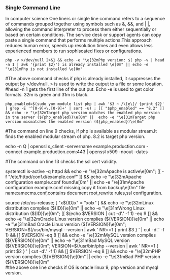 ### Single Command Line 
In computer science One liners or single line command refers to a sequence of commands grouped together using symbols such as &, &&, and | |, allowing the command interpreter to process them either sequentially or based on certain conditions.
The service desk or support agents can copy paste a single command that performs multiple actions.This approach reduces human error, speeds up resolution times and even allows less experienced members to run sophiscated fixes or configurations.
```
php -v >/dev/null 2>&1 && echo -e "\e[32mPhp version: $( php -v | head -n 1 | awk '{print $2}') is already installed \e[0m" || echo -e "\e[31mPhp is not installed \e[0m"
```
#The above command checks if php is already installed, it suppresses the output by >/dev/null. > is used to write the output to a file or some location.
#head -n 1 gets the first line of the out put. Echo -e is used to get color formats. 32m is green and 31m is black.
```
php_enabled=$(sudo yum module list php | awk '$3 ~ /\[e\]/ {print $2}' | grep -E '^[0-9]+\.[0-9]+' | sort -u) ; [[ "$php_enabled" == "8.2" ]] && echo -e "\e[32mTarget php version matches the enabled php version in the server (${php_enabled})\e[0m" ||  echo -e "\e[31mTarget php version mismatches the enabled version (${php_enabled})\e[0m"	
```
#The command on line 9 checks, if php is available as modular stream.It finds the enabled modular stream of php. 8.2 is target php version. 

echo -n Q | openssl s_client -servername example.production.com -connect example.production.com:443 | openssl x509 -noout -dates	

#The command on line 13 checks the ssl cert validity. 

systemctl is-active -q httpd && echo -e "\e[32mApache is active\e[0m"; [[ -f "/etc/httpd/conf.d/example.conf" ]] && echo -e "\e[32mApache configuration eample.conf found\e[0m" || echo -e "\e[31mApache configuration example.conf missing,copy it from backup\e[0m"	file name:amecms.conf,contains document root,rewrite rules,ssl configuration. 

source /etc/os-release; [ "x${ID}x" = "xolx" ] && echo -e "\e[32mLinux distribution complies (${ID})\e[0m" ||  echo -e "\e[31mWrong Linux distribution (${ID})\e[0m"; [[ $(echo $VERSION | cut -d'.' -f 1) -eq 9 ]] && echo -e "\e[32mOracle  Linux version complies (${VERSION})\e[0m" || echo -e "\e[31mBad Oracle Linux version (${VERSION})\e[0m"; VERSION=$(/usr/bin/mysql --version | awk  ' NR==1 { print $3 } ' | cut -d'.' -f 1) && [[ $VERSION -eq 8 ]] && echo -e "\e[32mMySQL version complies (${VERSION})\e[0m" || echo -e "\e[31mBad MySQL version (${VERSION})\e[0m"; VERSION=$(/usr/bin/php --version | awk  ' NR==1 { print $2 } ' | cut -d'.' -f 1) && [[ $VERSION -eq 8 ]] && echo -e "\e[32mPHP version complies (${VERSION})\e[0m" || echo -e "\e[31mBad PHP  version (${VERSION})\e[0m"	
#the above one line checks if OS is oracle linux 9, php version and mysql version. 
